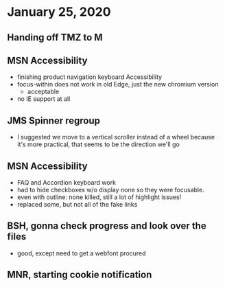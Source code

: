 # January 25, 2020

## Handing off TMZ to M

## MSN Accessibility
- finishing product navigation keyboard Accessibility
- focus-within does not work in old Edge, just the new chromium version
  - acceptable
- no IE support at all

## JMS Spinner regroup
- I suggested we move to a vertical scroller instead of a wheel because it's more practical, that seems to be the direction we'll go

## MSN Accessibility
- FAQ and Accordion keyboard work
- had to hide checkboxes w/o display none so they were focusable. 
- even with outline: none killed, still a lot of highlight issues!
- replaced some, but not all of the fake links

## BSH, gonna check progress and look over the files
- good, except need to get a webfont procured

## MNR, starting cookie notification
